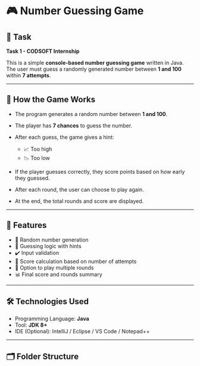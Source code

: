 # 🎮 Number Guessing Game

## 📌 Task

**Task 1 - CODSOFT Internship**

This is a simple **console-based number guessing game** written in Java. The user must guess a randomly generated number between **1 and 100** within **7 attempts**.

---

## 🧠 How the Game Works

* The program generates a random number between **1 and 100**.
* The player has **7 chances** to guess the number.
* After each guess, the game gives a hint:

  * 📈 Too high
  * 📉 Too low
* If the player guesses correctly, they score points based on how early they guessed.
* After each round, the user can choose to play again.
* At the end, the total rounds and score are displayed.

---

## 🧪 Features

* 🔢 Random number generation
* 🎯 Guessing logic with hints
* ✔️ Input validation
* 🧮 Score calculation based on number of attempts
* 🔁 Option to play multiple rounds
* 📊 Final score and rounds summary

---

## 🛠️ Technologies Used

* Programming Language: **Java**
* Tool: **JDK 8+**
* IDE (Optional): IntelliJ / Eclipse / VS Code / Notepad++

---

## 🗂️ Folder Structure
